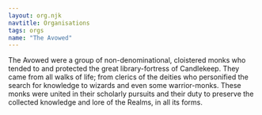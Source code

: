 ```yaml
---
layout: org.njk
navtitle: Organisations
tags: orgs
name: "The Avowed"
---
```

The Avowed were a group of non-denominational, cloistered monks who tended to and protected the great library-fortress of Candlekeep. They came from all walks of life; from clerics of the deities who personified the search for knowledge to wizards and even some warrior-monks. These monks were united in their scholarly pursuits and their duty to preserve the collected knowledge and lore of the Realms, in all its forms.